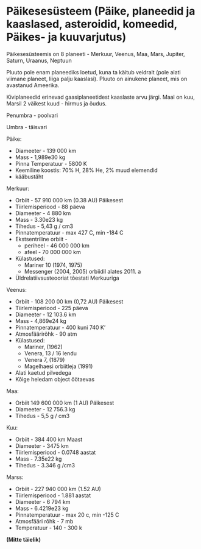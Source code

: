 # Päikesesüsteem (Päike, planeedid ja kaaslased, asteroidid, komeedid, Päikes- ja kuuvarjutus)

Päikesesüsteemis on 8 planeeti - Merkuur, Veenus, Maa, Mars, Jupiter, Saturn, Uraanus, Neptuun

Pluuto pole enam planeediks loetud, kuna ta käitub veidralt (pole alati viimane planeet, liiga palju kaaslasi). Pluuto on ainukene planeet, mis on avastanud Ameerika.

Kiviplaneedid erinevad gaasiplaneetidest kaaslaste arvu järgi. Maal on kuu, Marsil 2 väikest kuud - hirmus ja õudus.

Penumbra - poolvari

Umbra - täisvari

Päike:

* Diameeter - 139 000 km
* Mass - 1,989e30 kg
* Pinna Temperatuur - 5800 K
* Keemiline koostis: 70% H, 28% He, 2% muud elemendid
* kääbustäht

Merkuur:

* Orbiit - 57 910 000 km (0.38 AU) Päikesest
* Tiirlemisperiood - 88 päeva
* Diameeter - 4 880 km
* Mass - 3.30e23 kg
* Tihedus - 5,43 g / cm3
* Pinnatemperatuur - max 427 C, min -184 C
* Ekstsentriline orbiit -
  * periheel - 46 000 000 km
  * afeel - 70 000 000 km
* Külastused:
  * Mariner 10 (1974, 1975)
  * Messenger (2004, 2005) orbiidil alates 2011. a
* Üldrelatiivsusteooriat tõestati Merkuuriga

Veenus:

* Orbiit - 108 200 00 km (0,72 AU) Päikesest
* Tiirlemisperiood - 225 päeva
* Diameeter - 12 103.6 km
* Mass - 4,869e24 kg
* Pinnatemperatuur - 400 kuni 740 K’
* Atmosfäärirõhk - 90 atm
* Külastused:
  * Mariner, (1962)
  * Venera, 13 / 16 lendu
  * Venera 7, (1879)
  * Magelhaesi orbiitleja (1991)
* Alati kaetud pilvedega
* Kõige heledam object öötaevas

Maa:

* Orbiit 149 600 000 km (1 AU) Päikesest
* Diameeter - 12 756.3 kg
* Tihedus - 5,5 g / cm3

Kuu:

* Orbiit - 384 400 km Maast
* Diameeter - 3475 km
* Tiirlemisperiood - 0.0748 aastat
* Mass - 7.35e22 kg
* Tihedus - 3.346 g /cm3

Marss:

* Orbiit - 227 940 000 km (1.52 AU)
* Tiirlemisperiood - 1.881 aastat
* Diameeter - 6 794 km
* Mass - 6.4219e23 kg
* Pinnatemperatuur - max 20 c, min -125 C
* Atmosfääri rõhk - 7 mb
* Temperatuur - 140 - 300 k

**(Mitte täielik)**